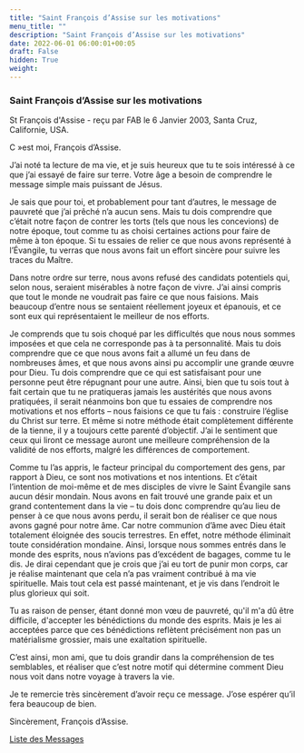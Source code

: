 ```yaml
---
title: "Saint François d’Assise sur les motivations"
menu_title: ""
description: "Saint François d’Assise sur les motivations"
date: 2022-06-01 06:00:01+00:05
draft: False
hidden: True
weight:
---
```

### Saint François d’Assise sur les motivations

St François d'Assise - reçu par FAB le 6 Janvier 2003, Santa Cruz, Californie, USA.

C »est moi, François d’Assise.

J’ai noté ta lecture de ma vie, et je suis heureux que tu te sois intéressé à ce que j’ai essayé de faire sur terre. Votre âge a besoin de comprendre le message simple mais puissant de Jésus.

Je sais que pour toi, et probablement pour tant d’autres, le message de pauvreté que j’ai prêché n’a aucun sens. Mais tu dois comprendre que c’était notre façon de contrer les torts (tels que nous les concevions) de notre époque, tout comme tu as choisi certaines actions pour faire de même à ton époque. Si tu essaies de relier ce que nous avons représenté à l’Évangile, tu verras que nous avons fait un effort sincère pour suivre les traces du Maître.

Dans notre ordre sur terre, nous avons refusé des candidats potentiels qui, selon nous, seraient misérables à notre façon de vivre. J’ai ainsi compris que tout le monde ne voudrait pas faire ce que nous faisions. Mais beaucoup d’entre nous se sentaient réellement joyeux et épanouis, et ce sont eux qui représentaient le meilleur de nos efforts.

Je comprends que tu sois choqué par les difficultés que nous nous sommes imposées et que cela ne corresponde pas à ta personnalité. Mais tu dois comprendre que ce que nous avons fait a allumé un feu dans de nombreuses âmes, et que nous avons ainsi pu accomplir une grande œuvre pour Dieu. Tu dois comprendre que ce qui est satisfaisant pour une personne peut être répugnant pour une autre. Ainsi, bien que tu sois tout à fait certain que tu ne pratiqueras jamais les austérités que nous avons pratiquées, il serait néanmoins bon que tu essaies de comprendre nos motivations et nos efforts – nous faisions ce que tu fais : construire l’église du Christ sur terre. Et même si notre méthode était complètement différente de la tienne, il y a toujours cette parenté d’objectif. J’ai le sentiment que ceux qui liront ce message auront une meilleure compréhension de la validité de nos efforts, malgré les différences de comportement.

Comme tu l’as appris, le facteur principal du comportement des gens, par rapport à Dieu, ce sont nos motivations et nos intentions. Et c’était l’intention de moi-même et de mes disciples de vivre le Saint Évangile sans aucun désir mondain. Nous avons en fait trouvé une grande paix et un grand contentement dans la vie – tu dois donc comprendre qu’au lieu de penser à ce que nous avons perdu, il serait bon de réaliser ce que nous avons gagné pour notre âme. Car notre communion d’âme avec Dieu était totalement éloignée des soucis terrestres. En effet, notre méthode éliminait toute considération mondaine. Ainsi, lorsque nous sommes entrés dans le monde des esprits, nous n’avions pas d’excédent de bagages, comme tu le dis. Je dirai cependant que je crois que j’ai eu tort de punir mon corps, car je réalise maintenant que cela n’a pas vraiment contribué à ma vie spirituelle. Mais tout cela est passé maintenant, et je vis dans l’endroit le plus glorieux qui soit.

Tu as raison de penser, étant donné mon vœu de pauvreté, qu'il m'a dû être difficile, d'accepter les bénédictions du monde des esprits. Mais je les ai acceptées parce que ces bénédictions reflètent précisément non pas un matérialisme grossier, mais une exaltation spirituelle.

C’est ainsi, mon ami, que tu dois grandir dans la compréhension de tes semblables, et réaliser que c’est notre motif qui détermine comment Dieu nous voit dans notre voyage à travers la vie.

Je te remercie très sincèrement d’avoir reçu ce message. J’ose espérer qu’il fera beaucoup de bien.

Sincèrement, François d’Assise.

[Liste des Messages](/fr-contemporary-messages/fr-contemporary-messages-by-date-order/fr-contemporary-messages-2003)